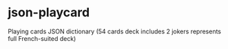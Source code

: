 # json-playcard
Playing cards JSON dictionary (54 cards deck includes 2 jokers represents full French-suited deck)
